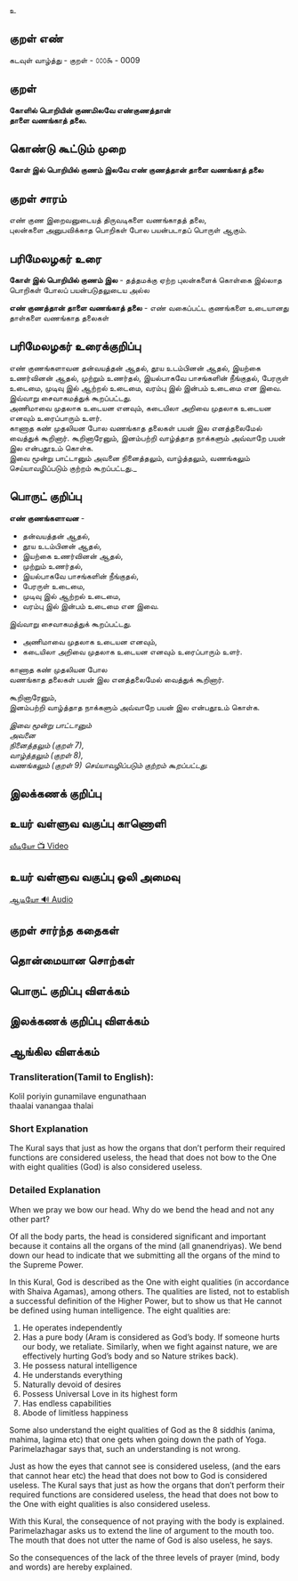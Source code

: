 உ

## குறள் எண்

கடவுள் வாழ்த்து - குறள் - ௦௦௦௯ - 0009

## குறள் 

**கோளில் பொறியின் குணமிலவே எண்குணத்தான்  
தாளை வணங்காத் தலை.**


## கொண்டு கூட்டும் முறை

**கோள் இல் பொறியில் குணம் இலவே எண் குணத்தான் தாளை வணங்காத் தலை**  

## குறள் சாரம்   

எண் குண இறைவனுடையத் திருவடிகளை வணங்காதத் தலை,  
புலன்களை அனுபவிக்காத பொறிகள் போல பயன்படாதப் பொருள் ஆகும்.

## பரிமேலழகர் உரை 

**கோள் இல் பொறியில் குணம் இல**  - தத்தமக்கு ஏற்ற புலன்களைக் கொள்கை இல்லாத பொறிகள் போலப் பயன்படுதலுடைய அல்ல  

**எண் குணத்தான் தாளை வணங்காத் தலை** - எண் வகைப்பட்ட குணங்களை உடையானது தாள்களை வணங்காத தலைகள்


## பரிமேலழகர் உரைக்குறிப்பு 

எண் குணங்களாவன தன்வயத்தன் ஆதல், தூய உடம்பினன் ஆதல், இயற்கை உணர்வினன் ஆதல், முற்றும் உணர்தல், இயல்பாகவே பாசங்களின் நீங்குதல், பேரருள் உடைமை, முடிவு இல் ஆற்றல் உடைமை, வரம்பு இல் இன்பம் உடைமை என இவை.  
இவ்வாறு சைவாகமத்துக் கூறப்பட்டது.  
அணிமாவை முதலாக உடையன எனவும், கடையிலா அறிவை முதலாக உடையன எனவும் உரைப்பாரும் உளர்.  
காணாத கண் முதலியன போல வணங்காத தலைகள் பயன் இல எனத்தலைமேல் வைத்துக் கூறினார். கூறினாரேனும், இனம்பற்றி வாழ்த்தாத நாக்களும் அவ்வாறே பயன் இல என்பதூஉம் கொள்க.  
இவை மூன்று பாட்டானும் அவனை நினைத்தலும், வாழ்த்தலும், வணங்கலும் செய்யாவழிப்படும் குற்றம் கூறப்பட்டது._


## பொருட் குறிப்பு  

**எண் குணங்களாவன** -  
* தன்வயத்தன் ஆதல்,  
* தூய உடம்பினன் ஆதல்,  
* இயற்கை உணர்வினன் ஆதல்,  
* முற்றும் உணர்தல்,  
* இயல்பாகவே பாசங்களின் நீங்குதல்,  
* பேரருள் உடைமை,  
* முடிவு இல் ஆற்றல் உடைமை,  
* வரம்பு இல் இன்பம் உடைமை என இவை.  

இவ்வாறு சைவாகமத்துக் கூறப்பட்டது.  

* அணிமாவை முதலாக உடையன எனவும்,  
* கடையிலா அறிவை முதலாக உடையன எனவும் உரைப்பாரும் உளர்.  

காணாத கண் முதலியன போல  
வணங்காத தலைகள் பயன் இல எனத்தலைமேல் வைத்துக் கூறினார்.  

கூறினாரேனும்,  
இனம்பற்றி வாழ்த்தாத நாக்களும் அவ்வாறே பயன் இல என்பதூஉம் கொள்க.

_இவை மூன்று பாட்டானும்  
அவனை  
நினைத்தலும் (குறள் 7),  
வாழ்த்தலும் (குறள் 8),  
வணங்கலும் (குறள் 9) செய்யாவழிப்படும் குற்றம் கூறப்பட்டது._

## இலக்கணக் குறிப்பு 

## உயர் வள்ளுவ வகுப்பு காணொளி

[ வீடியோ 📺 Video ](https://youtu.be/KPFIyR6noYo)

## உயர் வள்ளுவ வகுப்பு ஒலி அமைவு 

[ ஆடியோ 🔊 Audio ](https://drive.google.com/open?id=15jcTQ1W1v5O8whIlL2AFggjI-IXuaNqw)  


## குறள் சார்ந்த கதைகள் 


## தொன்மையான சொற்கள்


## பொருட் குறிப்பு   விளக்கம்


## இலக்கணக் குறிப்பு  விளக்கம்



## ஆங்கில விளக்கம்

### Transliteration(Tamil to English):  

Kolil poriyin gunamilave engunathaan  
thaalai vanangaa thalai  

### Short Explanation  

The Kural says that just as how the organs that don’t perform their required functions are considered useless, the head that does not bow to the One with eight qualities (God) is also considered useless.  

### Detailed Explanation  

When we pray we bow our head. Why do we bend the head and not any other part?  

Of all the body parts, the head is considered significant and important because it contains all the organs of the mind (all gnanendriyas). We bend down our head to indicate that we submitting all the organs of the mind to the Supreme Power.  

In this Kural, God is described as the One with eight qualities (in accordance with Shaiva Agamas), among others. The qualities are listed, not to establish a successful definition of the Higher Power, but to show us that He cannot be defined using human intelligence. The eight qualities are:  

1.   He operates independently  
2.   Has a pure body (Aram is considered as God’s body. If someone hurts our body, we retaliate. Similarly, when we fight against nature, we are effectively hurting God’s body and so Nature strikes back).  
3.   He possess natural intelligence  
4.   He understands everything  
5.   Naturally devoid of desires  
6.   Possess Universal Love in its highest form  
7.   Has endless capabilities  
8.   Abode of limitless happiness    

Some also understand the eight qualities of God as the 8 siddhis (anima, mahima, lagima etc) that one gets when going down the path of Yoga. Parimelazhagar says that, such an understanding is not wrong.  

Just as how the eyes that cannot see is considered useless, (and the ears that cannot hear etc) the head that does not bow to God is considered useless.  The Kural says that just as how the organs that don’t perform their required functions are considered useless, the head that does not bow to the One with eight qualities is also considered useless.  

With this Kural, the consequence of not praying with the body is explained. Parimelazhagar asks us to extend the line of argument to the mouth too. The mouth that does not utter the name of God is also useless, he says.  

So the consequences of the lack of the three levels of prayer (mind, body and words) are hereby explained.  

##

